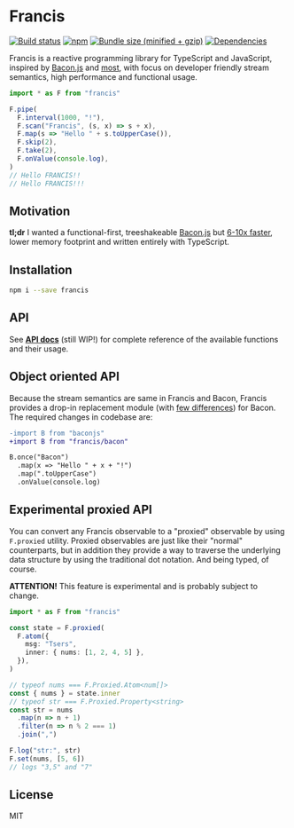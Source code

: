 # Francis

[![Build status](https://img.shields.io/travis/milankinen/francis/master.svg?style=flat-square)](https://travis-ci.org/milankinen/francis)
[![npm](https://img.shields.io/npm/v/francis.svg?style=flat-square)](https://www.npmjs.com/package/francis)
[![Bundle size (minified + gzip)](https://img.shields.io/bundlephobia/minzip/francis.svg?style=flat-square)](https://bundlephobia.com/result?p=francis)
[![Dependencies](https://david-dm.org/milankinen/francis.svg?style=flat-square)](https://github.com/milankinen/francis/blob/master/package.json)

Francis is a reactive programming library for TypeScript and JavaScript, inspired by
[Bacon.js](https://github.com/baconjs/bacon.js) and [most](https://github.com/cujojs/most),
with focus on developer friendly stream semantics, high performance and functional usage.

```typescript
import * as F from "francis"

F.pipe(
  F.interval(1000, "!"),
  F.scan("Francis", (s, x) => s + x),
  F.map(s => "Hello " + s.toUpperCase()),
  F.skip(2),
  F.take(2),
  F.onValue(console.log),
)
// Hello FRANCIS!!
// Hello FRANCIS!!!
```

## Motivation

**tl;dr** I wanted a functional-first, treeshakeable [Bacon.js](https://github.com/baconjs/bacon.js)
but [6-10x faster](perf#latest-test-results), lower memory footprint and written
entirely with TypeScript.


## Installation

```bash
npm i --save francis
```

## API

See **[API docs](https://milankinen.github.io/francis)** (still WIP!) for complete
reference of the available functions and their usage.

## Object oriented API

Because the stream semantics are same in Francis and Bacon, Francis provides a drop-in
replacement module (with [few differences](BACON.md)) for Bacon. The required changes
in codebase are:

```diff
-import B from "baconjs"
+import B from "francis/bacon"

B.once("Bacon")
  .map(x => "Hello " + x + "!")
  .map(".toUpperCase")
  .onValue(console.log)
```

## Experimental proxied API

You can convert any Francis observable to a "proxied" observable by using `F.proxied`
utility. Proxied observables are just like their "normal" counterparts, but in
addition they provide a way to traverse the underlying data structure by using
the traditional dot notation. And being typed, of course.

**ATTENTION!** This feature is experimental and is probably subject to change.

```ts
import * as F from "francis"

const state = F.proxied(
  F.atom({
    msg: "Tsers",
    inner: { nums: [1, 2, 4, 5] },
  }),
)

// typeof nums === F.Proxied.Atom<num[]>
const { nums } = state.inner
// typeof str === F.Proxied.Property<string>
const str = nums
  .map(n => n + 1)
  .filter(n => n % 2 === 1)
  .join(",")

F.log("str:", str)
F.set(nums, [5, 6])
// logs "3,5" and "7"
```

## License

MIT

